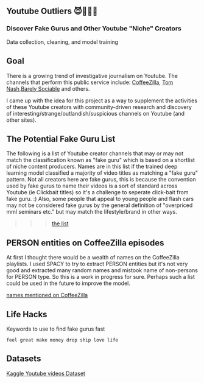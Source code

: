 ## Youtube Outliers 😈🤑🤡🤬

### Discover Fake Gurus and Other Youtube "Niche" Creators

Data collection, cleaning, and model training

## Goal
There is a growing trend of investigative journalism on Youtube. The channels that perform this public service include: [CoffeeZilla](https://www.youtube.com/channel/UCFQMnBA3CS502aghlcr0_aw), [Tom Nash](https://www.youtube.com/results?search_query=tom+nash),[Barely Sociable](https://www.youtube.com/channel/UC9PIn6-XuRKZ5HmYeu46AIw) and others.

I came up with the idea for this project as a way to supplement the activities of these Youtube creators with community-driven research and discovery of interesting/strange/outlandish/suspicious channels on Youtube (and other sites). 

## The Potential Fake Guru List
The following is a list of Youtube creator channels that may or may not match the classification known as "fake guru" which is based on a shortlist of niche content producers. Names are in this list if the trained deep learning model classified a majority of video titles as matching a "fake guru" pattern. Not all creators here are fake gurus, this is because the convention used by fake gurus to name their videos is a sort of standard across Youtube (ie Clickbait titles) so it's a challenge to seperate click-bait from fake guru. :) Also, some people that appeal to young people and flash cars may not be considered fake gurus by the general definition of "overpriced mml seminars etc." but may match the lifestyle/brand in other ways. 

>>> [the list](sorted.md)

## PERSON entities on CoffeeZilla episodes

At first I thought there would be a wealth of names on the CoffeeZilla playlists. I used SPACY to try to extract PERSON entities but it's not very good and extracted many random names and mistook name of non-persons for PERSON type. So this is a work in progress for sure. Perhaps such a list could be used in the future to improve the model.

[names mentioned on CoffeeZilla](people_mentioned_on_coffeezilla.txt)

## Life Hacks

Keywords to use to find fake gurus fast

```
feel great make money drop ship love life
```

## Datasets

[Kaggle Youtube videos Dataset](https://www.kaggle.com/datasnaek/youtube-new?select=USvideos.csv)

